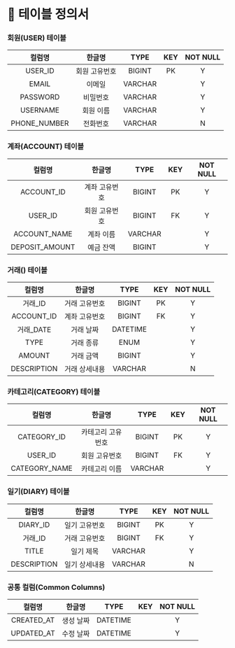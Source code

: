 # 📝 테이블 정의서

### 회원(USER) 테이블

|컬럼명|한글명|TYPE|KEY|NOT NULL|
|:---:|:---:|:---:|:---:|:---:|
|USER_ID|회원 고유번호|BIGINT|PK|Y|
|EMAIL|이메일|VARCHAR||Y|
|PASSWORD|비밀번호|VARCHAR||Y|
|USERNAME|회원 이름|VARCHAR||Y|
|PHONE_NUMBER|전화번호|VARCHAR||N|

### 계좌(ACCOUNT) 테이블

|컬럼명|한글명|TYPE|KEY|NOT NULL|
|:---:|:---:|:---:|:---:|:---:|
|ACCOUNT_ID|계좌 고유번호|BIGINT|PK|Y|
|USER_ID|회원 고유번호|BIGINT|FK|Y|
|ACCOUNT_NAME|계좌 이름|VARCHAR||Y|
|DEPOSIT_AMOUNT|예금 잔액|BIGINT||Y|

### 거래() 테이블

|컬럼명|한글명|TYPE|KEY|NOT NULL|
|:---:|:---:|:---:|:---:|:---:|
|거래_ID|거래 고유번호|BIGINT|PK|Y|
|ACCOUNT_ID|계좌 고유번호|BIGINT|FK|Y|
|거래_DATE|거래 날짜|DATETIME||Y|
|TYPE|거래 종류|ENUM||Y|
|AMOUNT|거래 금액|BIGINT||Y|
|DESCRIPTION|거래 상세내용|VARCHAR||N|

### 카테고리(CATEGORY) 테이블

|컬럼명|한글명|TYPE|KEY|NOT NULL|
|:---:|:---:|:---:|:---:|:---:|
|CATEGORY_ID|카테고리 고유번호|BIGINT|PK|Y|
|USER_ID|회원 고유번호|BIGINT|FK|Y|
|CATEGORY_NAME|카테고리 이름|VARCHAR||Y|

### 일기(DIARY) 테이블

|컬럼명|한글명|TYPE|KEY|NOT NULL|
|:---:|:---:|:---:|:---:|:---:|
|DIARY_ID|일기 고유번호|BIGINT|PK|Y|
|거래_ID|거래 고유번호|BIGINT|FK|Y|
|TITLE|일기 제목|VARCHAR||Y|
|DESCRIPTION|일기 상세내용|VARCHAR||N|

### 공통 컬럼(Common Columns)

|컬럼명|한글명|TYPE|KEY|NOT NULL|
|:---:|:---:|:---:|:---:|:---:|
|CREATED_AT|생성 날짜|DATETIME||Y|
|UPDATED_AT|수정 날짜|DATETIME||Y|